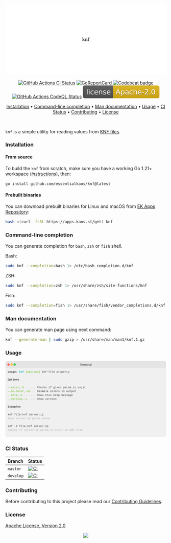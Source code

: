 <p align="center"><a href="#readme"><img src=".github/images/card.svg"/></a></p>

<p align="center">
  <a href="https://kaos.sh/w/knf/ci"><img src="https://kaos.sh/w/knf/ci.svg" alt="GitHub Actions CI Status" /></a>
  <a href="https://kaos.sh/r/knf"><img src="https://kaos.sh/r/knf.svg" alt="GoReportCard" /></a>
  <a href="https://kaos.sh/b/knf"><img src="https://kaos.sh/b/4373cae8-963f-40f0-a45c-ff32b5a785fa.svg" alt="Codebeat badge" /></a>
  <a href="https://kaos.sh/w/knf/codeql"><img src="https://kaos.sh/w/knf/codeql.svg" alt="GitHub Actions CodeQL Status" /></a>
  <a href="#license"><img src=".github/images/license.svg"/></a>
</p>

<p align="center"><a href="#installation">Installation</a> • <a href="#command-line-completion">Command-line completion</a> • <a href="#man-documentation">Man documentation</a> • <a href="#usage">Usage</a> • <a href="#ci-status">CI Status</a> • <a href="#contributing">Contributing</a> • <a href="#license">License</a></p>

<br/>

`knf` is a simple utility for reading values from [KNF files](https://kaos.sh/knf-spec).

### Installation

#### From source

To build the `knf` from scratch, make sure you have a working Go 1.21+ workspace (_[instructions](https://go.dev/doc/install)_), then:

```
go install github.com/essentialkaos/knf@latest
```

#### Prebuilt binaries

You can download prebuilt binaries for Linux and macOS from [EK Apps Repository](https://apps.kaos.st/knf/latest):

```bash
bash <(curl -fsSL https://apps.kaos.st/get) knf
```

### Command-line completion

You can generate completion for `bash`, `zsh` or `fish` shell.

Bash:
```bash
sudo knf --completion=bash 1> /etc/bash_completion.d/knf
```

ZSH:
```bash
sudo knf --completion=zsh 1> /usr/share/zsh/site-functions/knf
```

Fish:
```bash
sudo knf --completion=fish 1> /usr/share/fish/vendor_completions.d/knf.fish
```

### Man documentation

You can generate man page using next command:

```bash
knf --generate-man | sudo gzip > /usr/share/man/man1/knf.1.gz
```

### Usage

<p align="center"><img src=".github/images/usage.svg"/></p>

### CI Status

| Branch | Status |
|--------|----------|
| `master` | [![CI](https://kaos.sh/w/knf/ci.svg?branch=master)](https://kaos.sh/w/knf/ci?query=branch:master) |
| `develop` | [![CI](https://kaos.sh/w/knf/ci.svg?branch=develop)](https://kaos.sh/w/knf/ci?query=branch:develop) |

### Contributing

Before contributing to this project please read our [Contributing Guidelines](https://github.com/essentialkaos/contributing-guidelines#contributing-guidelines).

### License

[Apache License, Version 2.0](http://www.apache.org/licenses/LICENSE-2.0)

<p align="center"><a href="https://essentialkaos.com"><img src="https://gh.kaos.st/ekgh.svg"/></a></p>
